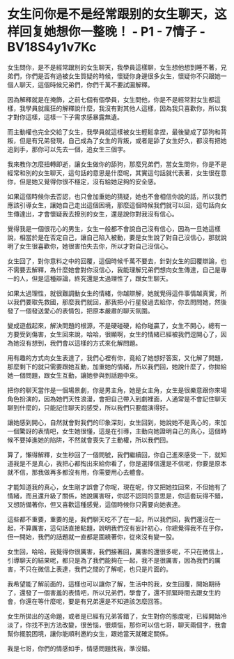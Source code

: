 # 女生问你是不是经常跟别的女生聊天，这样回复她想你一整晚！ - P1 - 7情子 - BV18S4y1v7Kc

女生問你，是不是經常跟別的女生聊天，我學員這樣聊，女生想他想到睡不著，兄弟們，你們是否有過被女生質疑的時候，懷疑你身邊很多女生，懷疑你不只跟她一個人聊天，這個時候兄弟們，你們千萬不要試圖解釋。

因為解釋就是在掩飾，之前七個有個學員，女生問他，你是不是經常對女生都這樣，我學員就瘋狂的解釋說什麼，我沒有對其他人這樣，因為我只喜歡你，所以我才對你這樣，這樣一下子需求感暴露無遺。

而主動權也完全交給了女生，我學員就這樣被女生輕鬆拿捏，最後變成了舔狗和背叛，但是有兄弟發現，自己成為了女生的背叛，或者是舔了女生好久，都沒有把她追到手，那你可以先去一個，追女生三個字。

我來教你怎麼扭轉即逝，讓女生做你的舔狗，那麼兄弟們，當女生問你，你是不是經常和別的女生聊天，這句話的意思是什麼呢，其實這句話就代表著，女生很在意你，但是她又覺得你很不穩定，沒有給她足夠的安全感。

如果這個時候你去否認，也只會加重她的猜疑，她也不會相信你說的話，所以我們應該引導女生，讓她自己走出這個困境，那麼這個時候我們就可以回，這句話向女生傳達出，才會懷疑我去撩別的女生，還是說你對我沒有信心。

覺得我是一個很花心的男生，女生一般都不會說自己沒有信心，因為一旦她這樣說，相當於是在否定自己，讓自己陷入被動，要是女生說了對自己沒信心，那就說明了女生很喜歡你，她很害怕失去你，所以才對自己沒信心。

女生回了，對你意料之中的回覆，這個時候千萬不要去，針對女生的回覆辯論，也不需要去解釋，為什麼她會對你沒信心，我能理解兄弟們想向女生傳達，自己是專一的人，但是這種辯論，終究還是太過理性了，跟女生聊天。

如果太過理性，就很難調動女生的情緒，你越辯解，她就覺得這件事情越真實，所以我們要取先救國，那麼我們就回，那我把小行星發過去給你，你去問問她，然後發了一個發送愛心的表情包，把原本嚴肅的聊天氛圍。

變成遊戲起來，解決問題的根源，不是硬碰硬，給你碰贏了，女生不開心，總有一方要受到傷害，女生回來說，哈哈，很顯啊，女生的情緒已經被我們逗開心了，因為她沒有想到，我們會以這樣的方式來化解問題。

用有趣的方式向女生表達了，我們心裡有你，竟給了她想好答案，又化解了問題，那麼剩下的就只需要跟她互動，加重她的情緒，所以我們回，她說什麼了，你拋給她一個問題，跟女生互動，讓她參與到話題中來。

把你的聊天當作是一個場景劇，你是男主角，她是女主角，女生是很樂意跟你來場角色扮演的，因為她們天性浪漫，會把自己帶入到劇裡面，人通常是不會記住聊天聊到什麼的，只能記住聊天的感受，所以我們只要戲演得好。

讓她感到開心，自然就會對我們的印象深刻，女生回到，她說她不是真心的，來加一個驚訝的表情吧，女生她很懂，這是在引導，主動向她證明自己的真心，這個時候不要掉進她的陷阱，不然就會喪失了主動權，所以我們回。

算了，懶得解釋，女生秒回了一個問號，我們繼續回，你自己進來感受一下，就知道我是不是真心，我把心都掏出來給你看了，你是選擇信還是不信呢，你要是原本就不信，那我做再多都沒有用，你需要用心去體會。

才能知道我的真心，女生剛才誤會了你呢，現在呢，你又把她拉回來，不但她有了情緒，而且還升級了關係，她說厲害呀，你認不認同的意思是，你這套玩得不錯，又想防備著你，但又喜歡這種感覺，這個時候你只需要向她表達。

這些都不重要，重要的是，我們聊天吃不了在一起，所以我們回，我們還沒在一起，不算厲害，這句話直接點題，說明我們沒有妄計初心，你總覺得我不在乎你，但一開始，我們的話題就一直都是圍繞著你，從來沒有變一股。

女生回，哈哈，我覺得你很厲害，我們接著回，厲害的還很多呢，不只在微信上，引導聊天的結果呢，都只是為了我們能夠在一起，我不是很厲害，因為我們的厲害，不只在微信上表達，我們之間的了解呢，也只是片面的。

我希望能了解前面的，這樣也可以讓你了解，生活中的我，女生回覆，開始期待了，還發了一個害羞的表情吧，所以兄弟們，學會了，還不抓緊時間去跟女生約會，你還在等什麼呢，要是有兄弟還是不知道該怎麼回答。

女生所拋出的送命題，或者是已經有兄弟答錯了，女生對你的態度呢，已經開始冷淡了，你找不到方法改變，很苦惱，很煩惱，那你可以信七哥，聊天兩個字，我會幫你擺脫困境，讓你能順利邀約女生，跟她當天就確定關係。

我是七哥，你們的情感如手，情感問題找我，準沒錯。